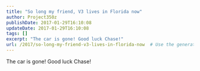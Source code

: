 ```yaml
---
title: "So long my friend, V3 lives in Florida now"
author: Project350z
publishDate: 2017-01-29T16:10:08
updateDate: 2017-01-29T16:10:08
tags: []
excerpt: "The car is gone! Good luck Chase!"
url: /2017/so-long-my-friend-v3-lives-in-florida-now  # Use the generated URL with year
---
```

The car is gone! Good luck Chase!<img src="https://feeds.feedburner.com/~r/Project350z/~4/uQC76raCmTk" height="1" width="1" alt=""/>
